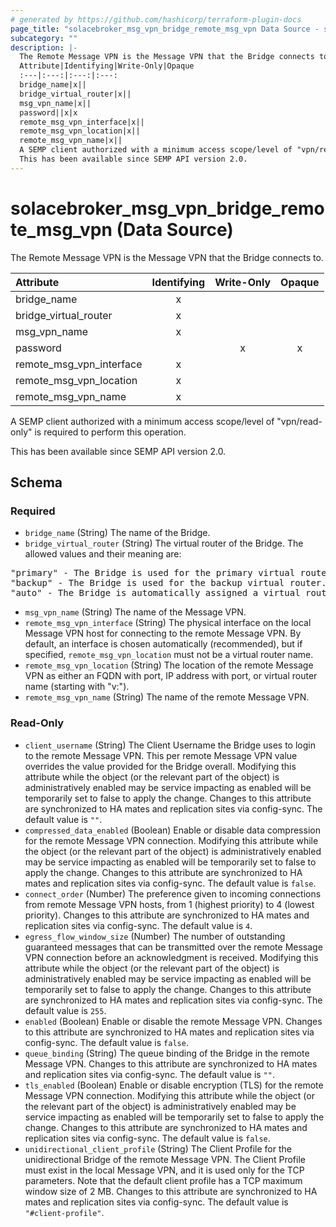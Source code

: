 ```yaml
---
# generated by https://github.com/hashicorp/terraform-plugin-docs
page_title: "solacebroker_msg_vpn_bridge_remote_msg_vpn Data Source - solacebroker"
subcategory: ""
description: |-
  The Remote Message VPN is the Message VPN that the Bridge connects to.
  Attribute|Identifying|Write-Only|Opaque
  :---|:---:|:---:|:---:
  bridge_name|x||
  bridge_virtual_router|x||
  msg_vpn_name|x||
  password||x|x
  remote_msg_vpn_interface|x||
  remote_msg_vpn_location|x||
  remote_msg_vpn_name|x||
  A SEMP client authorized with a minimum access scope/level of "vpn/read-only" is required to perform this operation.
  This has been available since SEMP API version 2.0.
---
```


# solacebroker_msg_vpn_bridge_remote_msg_vpn (Data Source)

The Remote Message VPN is the Message VPN that the Bridge connects to.


Attribute|Identifying|Write-Only|Opaque
:---|:---:|:---:|:---:
bridge_name|x||
bridge_virtual_router|x||
msg_vpn_name|x||
password||x|x
remote_msg_vpn_interface|x||
remote_msg_vpn_location|x||
remote_msg_vpn_name|x||



A SEMP client authorized with a minimum access scope/level of "vpn/read-only" is required to perform this operation.

This has been available since SEMP API version 2.0.



<!-- schema generated by tfplugindocs -->
## Schema

### Required

- `bridge_name` (String) The name of the Bridge.
- `bridge_virtual_router` (String) The virtual router of the Bridge. The allowed values and their meaning are:

<pre>
"primary" - The Bridge is used for the primary virtual router.
"backup" - The Bridge is used for the backup virtual router.
"auto" - The Bridge is automatically assigned a virtual router at creation, depending on the broker's active-standby role.
</pre>
- `msg_vpn_name` (String) The name of the Message VPN.
- `remote_msg_vpn_interface` (String) The physical interface on the local Message VPN host for connecting to the remote Message VPN. By default, an interface is chosen automatically (recommended), but if specified, `remote_msg_vpn_location` must not be a virtual router name.
- `remote_msg_vpn_location` (String) The location of the remote Message VPN as either an FQDN with port, IP address with port, or virtual router name (starting with "v:").
- `remote_msg_vpn_name` (String) The name of the remote Message VPN.

### Read-Only

- `client_username` (String) The Client Username the Bridge uses to login to the remote Message VPN. This per remote Message VPN value overrides the value provided for the Bridge overall. Modifying this attribute while the object (or the relevant part of the object) is administratively enabled may be service impacting as enabled will be temporarily set to false to apply the change. Changes to this attribute are synchronized to HA mates and replication sites via config-sync. The default value is `""`.
- `compressed_data_enabled` (Boolean) Enable or disable data compression for the remote Message VPN connection. Modifying this attribute while the object (or the relevant part of the object) is administratively enabled may be service impacting as enabled will be temporarily set to false to apply the change. Changes to this attribute are synchronized to HA mates and replication sites via config-sync. The default value is `false`.
- `connect_order` (Number) The preference given to incoming connections from remote Message VPN hosts, from 1 (highest priority) to 4 (lowest priority). Changes to this attribute are synchronized to HA mates and replication sites via config-sync. The default value is `4`.
- `egress_flow_window_size` (Number) The number of outstanding guaranteed messages that can be transmitted over the remote Message VPN connection before an acknowledgment is received. Modifying this attribute while the object (or the relevant part of the object) is administratively enabled may be service impacting as enabled will be temporarily set to false to apply the change. Changes to this attribute are synchronized to HA mates and replication sites via config-sync. The default value is `255`.
- `enabled` (Boolean) Enable or disable the remote Message VPN. Changes to this attribute are synchronized to HA mates and replication sites via config-sync. The default value is `false`.
- `queue_binding` (String) The queue binding of the Bridge in the remote Message VPN. Changes to this attribute are synchronized to HA mates and replication sites via config-sync. The default value is `""`.
- `tls_enabled` (Boolean) Enable or disable encryption (TLS) for the remote Message VPN connection. Modifying this attribute while the object (or the relevant part of the object) is administratively enabled may be service impacting as enabled will be temporarily set to false to apply the change. Changes to this attribute are synchronized to HA mates and replication sites via config-sync. The default value is `false`.
- `unidirectional_client_profile` (String) The Client Profile for the unidirectional Bridge of the remote Message VPN. The Client Profile must exist in the local Message VPN, and it is used only for the TCP parameters. Note that the default client profile has a TCP maximum window size of 2 MB. Changes to this attribute are synchronized to HA mates and replication sites via config-sync. The default value is `"#client-profile"`.
